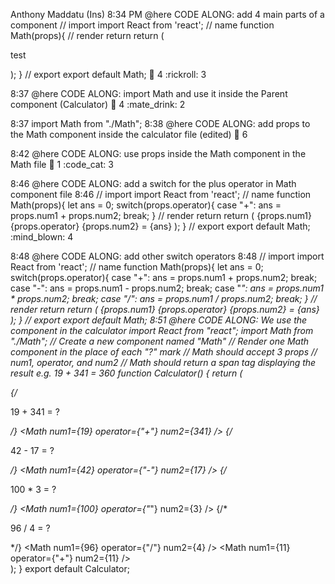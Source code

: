 Anthony Maddatu (Ins)  8:34 PM
@here CODE ALONG: add 4 main parts of a component
// import
import React from 'react';
// name
function Math(props){
    // render return
    return (
        <p>test</p>
    );
}
// export
export default Math;
:mango:
4
:rickroll:
3

8:37
@here CODE ALONG: import Math and use it inside the Parent component (Calculator)
:mango:
4
:mate_drink:
2

8:37
import Math from "./Math";
8:38
@here CODE ALONG: add props to the Math component inside the calculator file (edited) 
:mango:
6

8:42
@here CODE ALONG: use props inside the Math component in the Math file
:mango:
1
:code_cat:
3

8:46
@here CODE ALONG: add a switch for the plus operator in Math component file
8:46
// import
import React from 'react';
// name
function Math(props){
    let ans = 0;
    switch(props.operator){
        case "+":
            ans = props.num1 + props.num2;
        break;
    }
    // render return
    return (
        <span>{props.num1} {props.operator} {props.num2} = {ans}</span>
    );
}
// export
export default Math;
:mind_blown:
4

8:48
@here CODE ALONG: add other switch operators
8:48
// import
import React from 'react';
// name
function Math(props){
    let ans = 0;
    switch(props.operator){
        case "+":
            ans = props.num1 + props.num2;
        break;
        case "-":
            ans = props.num1 - props.num2;
        break;
        case "*":
            ans = props.num1 * props.num2;
        break;
        case "/":
            ans = props.num1 / props.num2;
        break;
    }
    // render return
    return (
        <span>{props.num1} {props.operator} {props.num2} = {ans}</span>
    );
}
// export
export default Math;
8:51
@here CODE ALONG: We use the component in the calculator
import React from "react";
import Math from "./Math";
// Create a new component named "Math"
// Render one Math component in the place of each "?" mark
// Math should accept 3 props
// num1, operator, and num2
// Math should return a span tag displaying the result e.g.  19 + 341 = 360
function Calculator() {
  return (
    <div>
      {/* <p>19 + 341 = ?</p> */}
      <Math num1={19} operator={"+"} num2={341} />
      {/* <p>42 - 17 = ?</p> */}
      <Math num1={42} operator={"-"} num2={17} />
      {/* <p>100 * 3 = ?</p> */}
      <Math num1={100} operator={"*"} num2={3} />
      {/* <p>96 / 4 = ?</p> */}
      <Math num1={96} operator={"/"} num2={4} />
      <Math num1={11} operator={"+"} num2={11} />
    </div>
  );
}
export default Calculator;